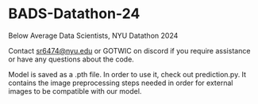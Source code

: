 # BADS-Datathon-24
Below Average Data Scientists, NYU Datathon 2024

Contact sr6474@nyu.edu or GOTWIC on discord if you require assistance or have any questions about the code.

Model is saved as a .pth file. In order to use it, check out prediction.py. It contains the image preprocessing steps needed in order for external images to be compatible with our model.
